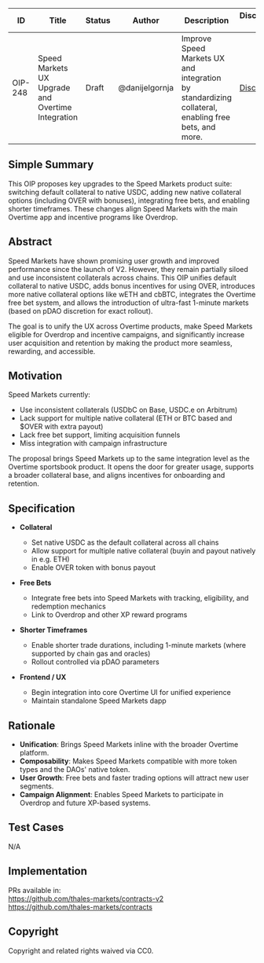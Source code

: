 | ID      | Title                                             | Status | Author        | Description                                                                                             | Discussions To                            | Created     |
|---------|---------------------------------------------------|--------|---------------|---------------------------------------------------------------------------------------------------------|-------------------------------------------|-------------|
| OIP-248 | Speed Markets UX Upgrade and Overtime Integration | Draft  | @danijelgornja | Improve Speed Markets UX and integration by standardizing collateral, enabling free bets, and more.    | [Discord](https://discord.com/invite/overtime-io) | 2025-07-17 |

## Simple Summary

This OIP proposes key upgrades to the Speed Markets product suite: switching default collateral to native USDC, adding new native collateral options (including OVER with bonuses), integrating free bets, and enabling shorter timeframes. These changes align Speed Markets with the main Overtime app and incentive programs like Overdrop.

## Abstract

Speed Markets have shown promising user growth and improved performance since the launch of V2. However, they remain partially siloed and use inconsistent collaterals across chains. This OIP unifies default collateral to native USDC, adds bonus incentives for using OVER, introduces more native collateral options like wETH and cbBTC, integrates the Overtime free bet system, and allows the introduction of ultra-fast 1-minute markets (based on pDAO discretion for exact rollout).

The goal is to unify the UX across Overtime products, make Speed Markets eligible for Overdrop and incentive campaigns, and significantly increase user acquisition and retention by making the product more seamless, rewarding, and accessible.

## Motivation

Speed Markets currently:
- Use inconsistent collaterals (USDbC on Base, USDC.e on Arbitrum)
- Lack support for multiple native collateral (ETH or BTC based and $OVER with extra payout)
- Lack free bet support, limiting acquisition funnels
- Miss integration with campaign infrastructure

The proposal brings Speed Markets up to the same integration level as the Overtime sportsbook product. It opens the door for greater usage, supports a broader collateral base, and aligns incentives for onboarding and retention.

## Specification

- **Collateral**
    - Set native USDC as the default collateral across all chains
    - Allow support for multiple native collateral (buyin and payout natively in e.g. ETH)
    - Enable OVER token with bonus payout

- **Free Bets**
    - Integrate free bets into Speed Markets with tracking, eligibility, and redemption mechanics
    - Link to Overdrop and other XP reward programs

- **Shorter Timeframes**
    - Enable shorter trade durations, including 1-minute markets (where supported by chain gas and oracles)
    - Rollout controlled via pDAO parameters 

- **Frontend / UX**
    - Begin integration into core Overtime UI for unified experience
    - Maintain standalone Speed Markets dapp

## Rationale

- **Unification**: Brings Speed Markets inline with the broader Overtime platform.
- **Composability**: Makes Speed Markets compatible with more token types and the DAOs' native token.
- **User Growth**: Free bets and faster trading options will attract new user segments.
- **Campaign Alignment**: Enables Speed Markets to participate in Overdrop and future XP-based systems.

## Test Cases

N/A

## Implementation

PRs available in:  
https://github.com/thales-markets/contracts-v2  
https://github.com/thales-markets/contracts

## Copyright

Copyright and related rights waived via CC0.
